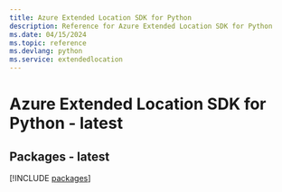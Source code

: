 ```yaml
---
title: Azure Extended Location SDK for Python
description: Reference for Azure Extended Location SDK for Python
ms.date: 04/15/2024
ms.topic: reference
ms.devlang: python
ms.service: extendedlocation
---
```

# Azure Extended Location SDK for Python - latest
## Packages - latest
[!INCLUDE [packages](extended-location-index.md)]